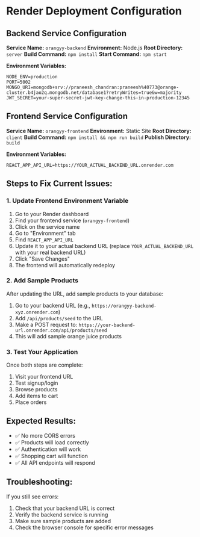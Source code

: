 # Render Deployment Configuration

## Backend Service Configuration

**Service Name:** `orangyy-backend`
**Environment:** Node.js
**Root Directory:** `server`
**Build Command:** `npm install`
**Start Command:** `npm start`

**Environment Variables:**
```
NODE_ENV=production
PORT=5002
MONGO_URI=mongodb+srv://praneesh_chandran:praneesh%40773@orange-cluster.b4jao2q.mongodb.net/database1?retryWrites=true&w=majority
JWT_SECRET=your-super-secret-jwt-key-change-this-in-production-12345
```

## Frontend Service Configuration

**Service Name:** `orangyy-frontend`
**Environment:** Static Site
**Root Directory:** `client`
**Build Command:** `npm install && npm run build`
**Publish Directory:** `build`

**Environment Variables:**
```
REACT_APP_API_URL=https://YOUR_ACTUAL_BACKEND_URL.onrender.com
```

## Steps to Fix Current Issues:

### 1. Update Frontend Environment Variable

1. Go to your Render dashboard
2. Find your frontend service (`orangyy-frontend`)
3. Click on the service name
4. Go to "Environment" tab
5. Find `REACT_APP_API_URL`
6. Update it to your actual backend URL (replace `YOUR_ACTUAL_BACKEND_URL` with your real backend URL)
7. Click "Save Changes"
8. The frontend will automatically redeploy

### 2. Add Sample Products

After updating the URL, add sample products to your database:

1. Go to your backend URL (e.g., `https://orangyy-backend-xyz.onrender.com`)
2. Add `/api/products/seed` to the URL
3. Make a POST request to: `https://your-backend-url.onrender.com/api/products/seed`
4. This will add sample orange juice products

### 3. Test Your Application

Once both steps are complete:
1. Visit your frontend URL
2. Test signup/login
3. Browse products
4. Add items to cart
5. Place orders

## Expected Results:

- ✅ No more CORS errors
- ✅ Products will load correctly
- ✅ Authentication will work
- ✅ Shopping cart will function
- ✅ All API endpoints will respond

## Troubleshooting:

If you still see errors:
1. Check that your backend URL is correct
2. Verify the backend service is running
3. Make sure sample products are added
4. Check the browser console for specific error messages
